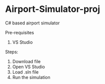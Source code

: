 # Airport-Simulator-proj
C# based airport simulator

Pre-requisites
1. VS Studio

Steps:
1. Download file
2. Open VS Studio
3. Load .sln file
4. Run the simulation
